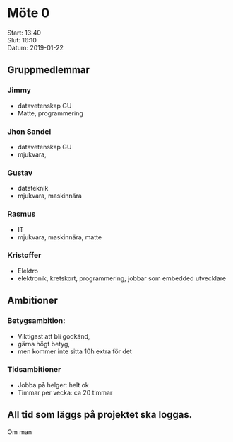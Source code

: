 # Möte 0
Start: 13:40 \
Slut: 16:10 \
Datum: 2019-01-22

## Gruppmedlemmar
### Jimmy
* datavetenskap GU
* Matte, programmering

### Jhon Sandel
* datavetenskap GU
* mjukvara, 

### Gustav
* datateknik
* mjukvara, maskinnära

### Rasmus
* IT
* mjukvara, maskinnära, matte

### Kristoffer
* Elektro
* elektronik, kretskort, programmering, jobbar som embedded utvecklare

## Ambitioner 
### Betygsambition: 
* Viktigast att bli godkänd, 
* gärna högt betyg, 
* men kommer inte sitta 10h extra för det
### Tidsambitioner
* Jobba på helger: helt ok
* Timmar per vecka: ca 20 timmar

## All tid som läggs på projektet ska loggas.
Om man 
